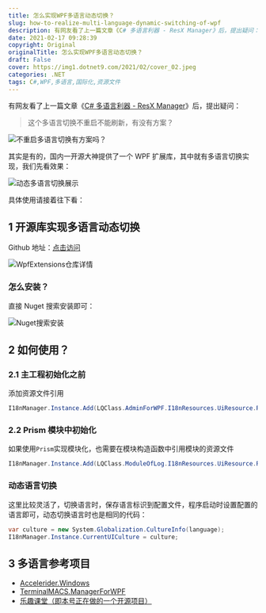 ```yaml
---
title: 怎么实现WPF多语言动态切换？
slug: how-to-realize-multi-language-dynamic-switching-of-wpf
description: 有网友看了上一篇文章《C# 多语言利器 - ResX Manager》后，提出疑问：这个多语言切换不重启不能刷新，有没有方案？
date: 2021-02-17 09:28:39
copyright: Original
originalTitle: 怎么实现WPF多语言动态切换？
draft: False
cover: https://img1.dotnet9.com/2021/02/cover_02.jpeg
categories: .NET
tags: C#,WPF,多语言,国际化,资源文件
---
```


有网友看了上一篇文章《[C# 多语言利器 - ResX Manager](https://mp.weixin.qq.com/s/cGxJE0HnhPJn9lhwGBIMUQ)》后，提出疑问：

> 这个多语言切换不重启不能刷新，有没有方案？

![不重启多语言切换有方案吗？](https://img1.dotnet9.com/2021/02/0201.png)

其实是有的，国内一开源大神提供了一个 WPF 扩展库，其中就有多语言切换实现，我们先看效果：

![动态多语言切换展示](https://img1.dotnet9.com/2021/02/0202.gif)

具体使用请接着往下看：

## 1 开源库实现多语言动态切换

Github 地址：[点击访问](https://github.com/DingpingZhang/WpfExtensions)

![WpfExtensions仓库详情](https://img1.dotnet9.com/2021/02/0203.gif)

### 怎么安装？

直接 Nuget 搜索安装即可：

![Nuget搜索安装](https://img1.dotnet9.com/2021/02/0204.png)

## 2 如何使用？

### 2.1 主工程初始化之前

添加资源文件引用

```C#
I18nManager.Instance.Add(LQClass.AdminForWPF.I18nResources.UiResource.ResourceManager);
```

### 2.2 Prism 模块中初始化

如果使用`Prism`实现模块化，也需要在模块构造函数中引用模块的资源文件

```C#
I18nManager.Instance.Add(LQClass.ModuleOfLog.I18nResources.UiResource.ResourceManager);
```

### 动态语言切换

这里比较灵活了，切换语言时，保存语言标识到配置文件，程序启动时设置配置的语言即可，动态切换语言时也是相同的代码：

```C#
var culture = new System.Globalization.CultureInfo(language);
I18nManager.Instance.CurrentUICulture = culture;
```

## 3 多语言参考项目

- [Accelerider.Windows](https://github.com/Accelerider/Accelerider.Windows)
- [TerminalMACS.ManagerForWPF](https://github.com/dotnet9/TerminalMACS.ManagerForWPF)
- [乐趣课堂（即本号正在做的一个开源项目）](https://github.com/dotnet9/lqclass.com)
